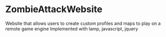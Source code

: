 ZombieAttackWebsite
===================

Website that allows users to create custom profiles and maps to play on a remote game engine
Implemented with lamp, javascript, jquery
